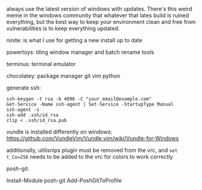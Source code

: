 always use the latest version of windows with updates. There's this weird meme in the windows community that whatever that lates build is ruined everything, but the best way to keep your environment clean and free from vulnerabilities is to keep everything updated.

ninite: is what I use for getting a new install up to date

powertoys: tiling window manager and batch rename tools

terminus: terminal emulator

chocolatey: package manager
  git
  vim
  python

generate ssh:
```
ssh-keygen -t rsa -b 4096 -C "your_email@example.com"
Get-Service -Name ssh-agent | Set-Service -StartupType Manual
ssh-agent -s
ssh-add .ssh/id_rsa
clip < .ssh/id_rsa.pub
```

vundle is installed differently on windows: https://github.com/VundleVim/Vundle.vim/wiki/Vundle-for-Windows

additionally, utilisnips plugin must be removed from the vrc, and `set t_Co=256` needs to be added to the vrc for colors to work correctly

posh-git:

Install-Module posh-git
Add-PoshGitToProfile

